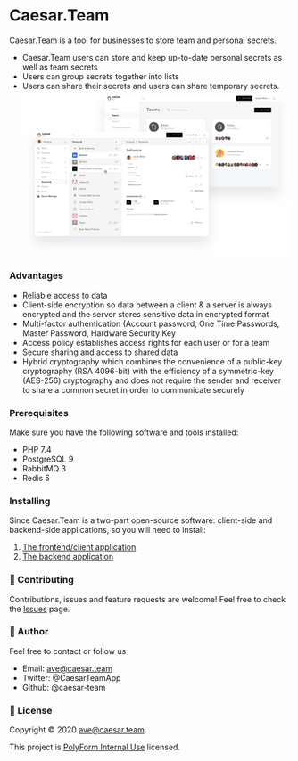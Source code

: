 # Caesar.Team

Caesar.Team is a tool for businesses to store team and personal secrets. 
- Caesar.Team users can store and keep up-to-date personal secrets as well as team secrets
- Users can group secrets together into lists
- Users can share their secrets and users can share temporary secrets.
![Caesar](https://github.com/caesar-team/docs/blob/master/.gitbook/assets/image%20(60).png?raw=true)
### Advantages
- Reliable access to data
- Client-side encryption so data between a client & a server is always encrypted and the server stores sensitive data in encrypted format
- Multi-factor authentication (Account password, One Time Passwords, Master Password, Hardware Security Key
- Access policy establishes access rights for each user or for a team
- Secure sharing and access to shared data
- Hybrid cryptography which combines the convenience of a public-key cryptography (RSA 4096-bit) with the efficiency of a symmetric-key (AES-256) cryptography and does not require the sender and receiver to share a common secret in order to communicate securely


### Prerequisites
Make sure you have the following software and tools installed:
- PHP 7.4
- PostgreSQL 9
- RabbitMQ 3
- Redis 5

### Installing
Since Caesar.Team is a two-part open-source software: client-side and backend-side applications, so you will need to install: 
1. [The frontend/client application](https://github.com/caesar-team/caesar-web-client)
2. [The backend application](https://github.com/caesar-team/caesar-server)

### 🤝 Contributing
Contributions, issues and feature requests are welcome!
Feel free to check the [Issues](https://github.com/caesar-team/caesar.team/issues) page.

### 👤 Author
Feel free to contact or follow us
- Email: ave@caesar.team
- Twitter: @CaesarTeamApp
- Github: @caesar-team

### 📝 License
Copyright © 2020 [ave@caesar.team](https://github.com/caesar-team).

This project is [PolyForm Internal Use](https://polyformproject.org/licenses/internal-use/1.0.0/) licensed.
